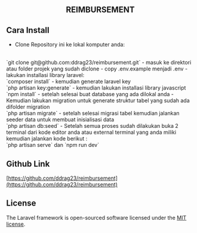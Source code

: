 <h2 align="center">REIMBURSEMENT</h2>

## Cara Install

- Clone Repository ini ke lokal komputer anda:
<br/>
`git clone git@github.com:ddrag23/reimbursement.git`
-  masuk ke direktori atau folder projek yang sudah diclone
-  copy .env.example menjadi .env
-  lakukan installasi library laravel:
<br>
`composer install`
- kemudian generate laravel key
<br>
`php artisan key:generate`
- kemudian lakukan installasi library javascript
<br>
`npm install`
- setelah selesai buat database yang ada dilokal anda
- Kemudian lakukan migration untuk generate struktur tabel yang sudah ada difolder migration
<br>
`php artisan migrate`
- setelah selesai migrasi tabel kemudian jalankan seeder data untuk membuat inisialisasi data
<br>
`php artisan db:seed`
- Setelah semua proses sudah dilakukan buka 2 terminal dari kode editor anda atau external
terminal yang anda miliki kemudian jalankan kode berikut :
<br>
`php artisan serve` dan `npm run dev` 

## Github Link
[https://github.com/ddrag23/reimbursement](https://github.com/ddrag23/reimbursement)

## License

The Laravel framework is open-sourced software licensed under the [MIT license](https://opensource.org/licenses/MIT).
